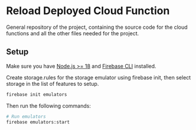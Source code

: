 # Reload Deployed Cloud Function

General repository of the project, containing the source code for the cloud functions and all the other files needed for the project.

## Setup

Make sure you have [Node.js >= 18](https://nodejs.org/) and [Firebase CLI](https://firebase.google.com/docs/cli/) installed.

Create storage.rules for the storage emulator using firebase init, then select storage in the list of features to setup.

```bash
firebase init emulators
```

Then run the following commands:

```bash
# Run emulators
firebase emulators:start
```
